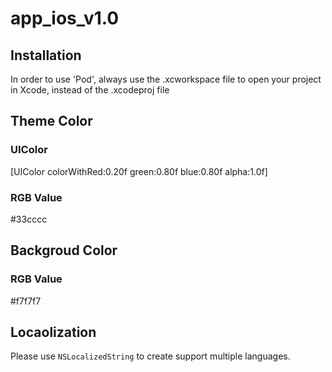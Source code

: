 # app_ios_v1.0

## Installation

In order to use 'Pod', always use the .xcworkspace file to open your project in Xcode, instead of the .xcodeproj file

## Theme Color

### UIColor
[UIColor colorWithRed:0.20f green:0.80f blue:0.80f alpha:1.0f]

### RGB Value
\#33cccc

## Backgroud Color

### RGB Value
\#f7f7f7

## Locaolization

Please use `NSLocalizedString` to create support multiple languages.


